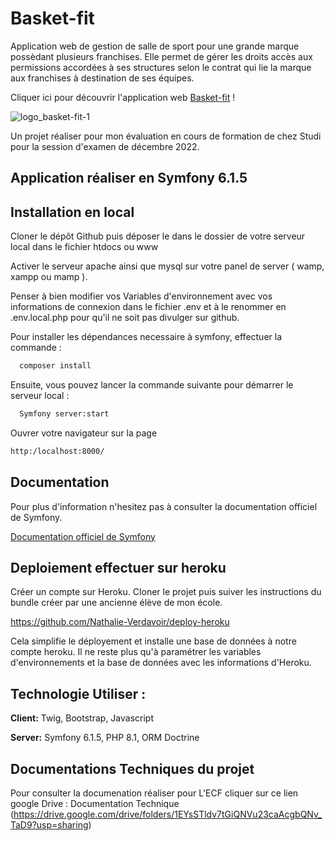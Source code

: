 # Basket-fit

 Application web de gestion de salle de sport pour une grande marque possèdant plusieurs franchises. Elle permet de gérer les droits accès aux permissions accordées à ses structures selon le contrat qui lie la marque aux franchises à destination de ses équipes.

Cliquer ici pour découvrir l'application web [Basket-fit](https://basket-fit.herokuapp.com/login) !

 ![logo_basket-fit-1](https://user-images.githubusercontent.com/82384109/199078025-4ee6d2aa-3c78-404d-8c1a-5aa72ec4e4c6.png)
 

Un projet réaliser pour mon évaluation en cours de formation de chez Studi pour la session d'examen de décembre 2022.

## Application réaliser en Symfony 6.1.5   

## Installation en local

Cloner le dépôt Github puis déposer le dans le dossier de votre serveur local dans le fichier htdocs ou www 

Activer le serveur apache ainsi que mysql sur votre panel de server ( wamp, xampp ou mamp ).

Penser à bien modifier vos Variables d'environnement avec vos informations de connexion dans le fichier .env et à le renommer en .env.local.php pour qu'il ne soit pas divulger sur github. 

Pour installer les dépendances necessaire à symfony, effectuer la commande :
```bash
  composer install
```
Ensuite, vous pouvez lancer la commande suivante pour démarrer le serveur local :
```bash
  Symfony server:start
```
Ouvrer votre navigateur sur la page 
```bash 
http:/localhost:8000/
```

## Documentation

Pour plus d'information n'hesitez pas à consulter la documentation officiel de Symfony.

[Documentation officiel de Symfony](https://symfony.com/doc/current/index.html)


## Deploiement effectuer sur heroku

Créer un compte sur Heroku. 
Cloner le projet puis suiver les instructions du bundle créer par une ancienne élève de mon école.

https://github.com/Nathalie-Verdavoir/deploy-heroku

 Cela simplifie le déployement et installe une base de données à notre compte heroku.
 Il ne reste plus qu'à paramétrer les variables d'environnements et la base de données avec les informations d'Heroku.

## Technologie Utiliser :

**Client:** Twig, Bootstrap, Javascript 

**Server:** Symfony 6.1.5, PHP 8.1, ORM Doctrine

## Documentations Techniques du projet

Pour consulter la documenation réaliser pour L'ECF cliquer sur ce lien google Drive :
Documentation Technique 
(https://drive.google.com/drive/folders/1EYsSTldv7tGiQNVu23caAcgbQNv_TaD9?usp=sharing)
